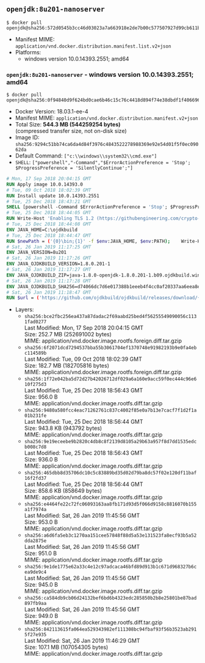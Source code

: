 ## `openjdk:8u201-nanoserver`

```console
$ docker pull openjdk@sha256:572d0545b3cc46d03023a7a663918e2de7b00c577507927d99cb611b0f1426cc
```

-	Manifest MIME: `application/vnd.docker.distribution.manifest.list.v2+json`
-	Platforms:
	-	windows version 10.0.14393.2551; amd64

### `openjdk:8u201-nanoserver` - windows version 10.0.14393.2551; amd64

```console
$ docker pull openjdk@sha256:0f94840d9f624bd0cae6b46c15c76c4418d894f74e38dbdf1f406696d0d01ecc
```

-	Docker Version: 18.03.1-ee-4
-	Manifest MIME: `application/vnd.docker.distribution.manifest.v2+json`
-	Total Size: **544.3 MB (544259254 bytes)**  
	(compressed transfer size, not on-disk size)
-	Image ID: `sha256:9294c51bb74ca6da4d84f3976c4843522278988369e92e54d01f5f0ec09062da`
-	Default Command: `["c:\\windows\\system32\\cmd.exe"]`
-	`SHELL`: `["powershell","-Command","$ErrorActionPreference = 'Stop'; $ProgressPreference = 'SilentlyContinue';"]`

```dockerfile
# Mon, 17 Sep 2018 20:04:15 GMT
RUN Apply image 10.0.14393.0
# Tue, 09 Oct 2018 18:02:39 GMT
RUN Install update 10.0.14393.2551
# Tue, 25 Dec 2018 18:43:21 GMT
SHELL [powershell -Command $ErrorActionPreference = 'Stop'; $ProgressPreference = 'SilentlyContinue';]
# Tue, 25 Dec 2018 18:44:05 GMT
RUN Write-Host 'Enabling TLS 1.2 (https://githubengineering.com/crypto-removal-notice/) ...'; 	$tls12RegBase = 'HKLM:\\SYSTEM\CurrentControlSet\Control\SecurityProviders\SCHANNEL\Protocols\TLS 1.2'; 	if (Test-Path $tls12RegBase) { throw ('"{0}" already exists!' -f $tls12RegBase) }; 	New-Item -Path ('{0}/Client' -f $tls12RegBase) -Force; 	New-Item -Path ('{0}/Server' -f $tls12RegBase) -Force; 	New-ItemProperty -Path ('{0}/Client' -f $tls12RegBase) -Name 'DisabledByDefault' -PropertyType DWORD -Value 0 -Force; 	New-ItemProperty -Path ('{0}/Client' -f $tls12RegBase) -Name 'Enabled' -PropertyType DWORD -Value 1 -Force; 	New-ItemProperty -Path ('{0}/Server' -f $tls12RegBase) -Name 'DisabledByDefault' -PropertyType DWORD -Value 0 -Force; 	New-ItemProperty -Path ('{0}/Server' -f $tls12RegBase) -Name 'Enabled' -PropertyType DWORD -Value 1 -Force
# Tue, 25 Dec 2018 18:44:08 GMT
ENV JAVA_HOME=C:\ojdkbuild
# Tue, 25 Dec 2018 18:44:47 GMT
RUN $newPath = ('{0}\bin;{1}' -f $env:JAVA_HOME, $env:PATH); 	Write-Host ('Updating PATH: {0}' -f $newPath); 	setx /M PATH $newPath;
# Sat, 26 Jan 2019 11:17:25 GMT
ENV JAVA_VERSION=8u201
# Sat, 26 Jan 2019 11:17:26 GMT
ENV JAVA_OJDKBUILD_VERSION=1.8.0.201-1
# Sat, 26 Jan 2019 11:17:27 GMT
ENV JAVA_OJDKBUILD_ZIP=java-1.8.0-openjdk-1.8.0.201-1.b09.ojdkbuild.windows.x86_64.zip
# Sat, 26 Jan 2019 11:17:28 GMT
ENV JAVA_OJDKBUILD_SHA256=d74066dc7d6e017388b1eeeb4f4cc0af20337aa6eea8e3a818017ae8d15b988a
# Sat, 26 Jan 2019 11:18:47 GMT
RUN $url = ('https://github.com/ojdkbuild/ojdkbuild/releases/download/{0}/{1}' -f $env:JAVA_OJDKBUILD_VERSION, $env:JAVA_OJDKBUILD_ZIP); 	Write-Host ('Downloading {0} ...' -f $url); 	Invoke-WebRequest -Uri $url -OutFile 'ojdkbuild.zip'; 	Write-Host ('Verifying sha256 ({0}) ...' -f $env:JAVA_OJDKBUILD_SHA256); 	if ((Get-FileHash ojdkbuild.zip -Algorithm sha256).Hash -ne $env:JAVA_OJDKBUILD_SHA256) { 		Write-Host 'FAILED!'; 		exit 1; 	}; 		Write-Host 'Expanding ...'; 	Expand-Archive ojdkbuild.zip -DestinationPath C:\; 		Write-Host 'Renaming ...'; 	Move-Item 		-Path ('C:\{0}' -f ($env:JAVA_OJDKBUILD_ZIP -Replace '.zip$', '')) 		-Destination $env:JAVA_HOME 	; 		Write-Host 'Verifying install ...'; 	Write-Host '  java --version'; java --version; 	Write-Host '  javac --version'; javac --version; 		Write-Host 'Removing ...'; 	Remove-Item ojdkbuild.zip -Force; 		Write-Host 'Complete.';
```

-	Layers:
	-	`sha256:bce2fbc256ea437a87dadac2f69aabd25bed4f56255549090056c1131fad0277`  
		Last Modified: Mon, 17 Sep 2018 20:04:15 GMT  
		Size: 252.7 MB (252691002 bytes)  
		MIME: application/vnd.docker.image.rootfs.foreign.diff.tar.gzip
	-	`sha256:6f2071dcd7294537bba55b3061704ef1370748e91982193b9e0fa4ebc114589b`  
		Last Modified: Tue, 09 Oct 2018 18:02:39 GMT  
		Size: 182.7 MB (182705816 bytes)  
		MIME: application/vnd.docker.image.rootfs.foreign.diff.tar.gzip
	-	`sha256:1f72e042ba5d72d27b42026712df029a6a160e9acc59f0ec444c96e610f275d3`  
		Last Modified: Tue, 25 Dec 2018 18:56:43 GMT  
		Size: 956.0 B  
		MIME: application/vnd.docker.image.rootfs.diff.tar.gzip
	-	`sha256:9480a580fcc4eac71262761c837c4002f85e0a7b13e7cacf7f1d2f1a01b231fe`  
		Last Modified: Tue, 25 Dec 2018 18:56:44 GMT  
		Size: 943.8 KB (943792 bytes)  
		MIME: application/vnd.docker.image.rootfs.diff.tar.gzip
	-	`sha256:9e19eceebe9b2820c4db8c8f2139d8105a29b63a957f8d7dd1535edcb008c7d8`  
		Last Modified: Tue, 25 Dec 2018 18:56:43 GMT  
		Size: 936.0 B  
		MIME: application/vnd.docker.image.rootfs.diff.tar.gzip
	-	`sha256:465dbb8d35706dc10c5c83889bd35d02d79ba8dc57f02e120df11baf16f2fd37`  
		Last Modified: Tue, 25 Dec 2018 18:56:44 GMT  
		Size: 858.6 KB (858649 bytes)  
		MIME: application/vnd.docker.image.rootfs.diff.tar.gzip
	-	`sha256:e4464fe22c72fc06093163aa8fb171d93d5f066d9158c8816070b155a1f7974a`  
		Last Modified: Sat, 26 Jan 2019 11:45:56 GMT  
		Size: 953.0 B  
		MIME: application/vnd.docker.image.rootfs.diff.tar.gzip
	-	`sha256:a6d6fa5eb3c1270aa151cee57848f88d5a53e131523fa8ecf93b5a52dda2875e`  
		Last Modified: Sat, 26 Jan 2019 11:45:56 GMT  
		Size: 951.0 B  
		MIME: application/vnd.docker.image.rootfs.diff.tar.gzip
	-	`sha256:9e1de1775e62a33c4e12c97adcaca46bfd89d913b1c671d968327b6cea9de9c4`  
		Last Modified: Sat, 26 Jan 2019 11:45:56 GMT  
		Size: 945.0 B  
		MIME: application/vnd.docker.image.rootfs.diff.tar.gzip
	-	`sha256:ca584db9cb06d24132bef6bd6b4323edc285850b2b8e25801be87bad897fb9aa`  
		Last Modified: Sat, 26 Jan 2019 11:45:56 GMT  
		Size: 949.0 B  
		MIME: application/vnd.docker.image.rootfs.diff.tar.gzip
	-	`sha256:842113615fa064ea529343982ef111308bc94fbaf93f56b3523ab2915f27e935`  
		Last Modified: Sat, 26 Jan 2019 11:46:29 GMT  
		Size: 107.1 MB (107054305 bytes)  
		MIME: application/vnd.docker.image.rootfs.diff.tar.gzip
